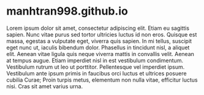 # manhtran998.github.io
Lorem ipsum dolor sit amet, consectetur adipiscing elit. Etiam eu sagittis sapien. Nunc vitae purus sed tortor ultricies luctus id non eros. Quisque est massa, egestas a vulputate eget, viverra quis sapien. In mi tellus, suscipit eget nunc ut, iaculis bibendum dolor. Phasellus in tincidunt nisl, a aliquet elit. Aenean vitae ligula quis neque viverra mattis in convallis velit. Aenean at tempus augue. Etiam imperdiet nisl in est vestibulum condimentum. Vestibulum rutrum ut leo ut porttitor. Pellentesque vel imperdiet ipsum. Vestibulum ante ipsum primis in faucibus orci luctus et ultrices posuere cubilia Curae; Proin turpis metus, elementum non nulla vitae, efficitur luctus nisi. Cras sit amet varius urna.
